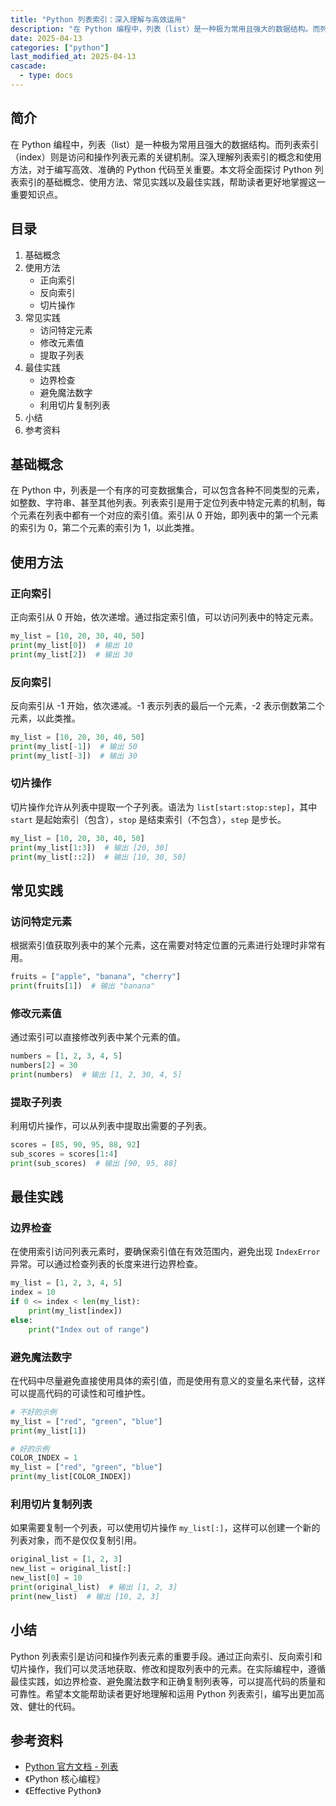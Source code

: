 ```yaml
---
title: "Python 列表索引：深入理解与高效运用"
description: "在 Python 编程中，列表（list）是一种极为常用且强大的数据结构。而列表索引（index）则是访问和操作列表元素的关键机制。深入理解列表索引的概念和使用方法，对于编写高效、准确的 Python 代码至关重要。本文将全面探讨 Python 列表索引的基础概念、使用方法、常见实践以及最佳实践，帮助读者更好地掌握这一重要知识点。"
date: 2025-04-13
categories: ["python"]
last_modified_at: 2025-04-13
cascade:
  - type: docs
---
```



## 简介
在 Python 编程中，列表（list）是一种极为常用且强大的数据结构。而列表索引（index）则是访问和操作列表元素的关键机制。深入理解列表索引的概念和使用方法，对于编写高效、准确的 Python 代码至关重要。本文将全面探讨 Python 列表索引的基础概念、使用方法、常见实践以及最佳实践，帮助读者更好地掌握这一重要知识点。

<!-- more -->
## 目录
1. 基础概念
2. 使用方法
    - 正向索引
    - 反向索引
    - 切片操作
3. 常见实践
    - 访问特定元素
    - 修改元素值
    - 提取子列表
4. 最佳实践
    - 边界检查
    - 避免魔法数字
    - 利用切片复制列表
5. 小结
6. 参考资料

## 基础概念
在 Python 中，列表是一个有序的可变数据集合，可以包含各种不同类型的元素，如整数、字符串、甚至其他列表。列表索引是用于定位列表中特定元素的机制，每个元素在列表中都有一个对应的索引值。索引从 0 开始，即列表中的第一个元素的索引为 0，第二个元素的索引为 1，以此类推。

## 使用方法

### 正向索引
正向索引从 0 开始，依次递增。通过指定索引值，可以访问列表中的特定元素。

```python
my_list = [10, 20, 30, 40, 50]
print(my_list[0])  # 输出 10
print(my_list[2])  # 输出 30
```

### 反向索引
反向索引从 -1 开始，依次递减。-1 表示列表的最后一个元素，-2 表示倒数第二个元素，以此类推。

```python
my_list = [10, 20, 30, 40, 50]
print(my_list[-1])  # 输出 50
print(my_list[-3])  # 输出 30
```

### 切片操作
切片操作允许从列表中提取一个子列表。语法为 `list[start:stop:step]`，其中 `start` 是起始索引（包含），`stop` 是结束索引（不包含），`step` 是步长。

```python
my_list = [10, 20, 30, 40, 50]
print(my_list[1:3])  # 输出 [20, 30]
print(my_list[::2])  # 输出 [10, 30, 50]
```

## 常见实践

### 访问特定元素
根据索引值获取列表中的某个元素，这在需要对特定位置的元素进行处理时非常有用。

```python
fruits = ["apple", "banana", "cherry"]
print(fruits[1])  # 输出 "banana"
```

### 修改元素值
通过索引可以直接修改列表中某个元素的值。

```python
numbers = [1, 2, 3, 4, 5]
numbers[2] = 30
print(numbers)  # 输出 [1, 2, 30, 4, 5]
```

### 提取子列表
利用切片操作，可以从列表中提取出需要的子列表。

```python
scores = [85, 90, 95, 88, 92]
sub_scores = scores[1:4]
print(sub_scores)  # 输出 [90, 95, 88]
```

## 最佳实践

### 边界检查
在使用索引访问列表元素时，要确保索引值在有效范围内，避免出现 `IndexError` 异常。可以通过检查列表的长度来进行边界检查。

```python
my_list = [1, 2, 3, 4, 5]
index = 10
if 0 <= index < len(my_list):
    print(my_list[index])
else:
    print("Index out of range")
```

### 避免魔法数字
在代码中尽量避免直接使用具体的索引值，而是使用有意义的变量名来代替，这样可以提高代码的可读性和可维护性。

```python
# 不好的示例
my_list = ["red", "green", "blue"]
print(my_list[1])

# 好的示例
COLOR_INDEX = 1
my_list = ["red", "green", "blue"]
print(my_list[COLOR_INDEX])
```

### 利用切片复制列表
如果需要复制一个列表，可以使用切片操作 `my_list[:]`，这样可以创建一个新的列表对象，而不是仅仅复制引用。

```python
original_list = [1, 2, 3]
new_list = original_list[:]
new_list[0] = 10
print(original_list)  # 输出 [1, 2, 3]
print(new_list)  # 输出 [10, 2, 3]
```

## 小结
Python 列表索引是访问和操作列表元素的重要手段。通过正向索引、反向索引和切片操作，我们可以灵活地获取、修改和提取列表中的元素。在实际编程中，遵循最佳实践，如边界检查、避免魔法数字和正确复制列表等，可以提高代码的质量和可靠性。希望本文能帮助读者更好地理解和运用 Python 列表索引，编写出更加高效、健壮的代码。

## 参考资料
- [Python 官方文档 - 列表](https://docs.python.org/3/tutorial/datastructures.html#more-on-lists)
- 《Python 核心编程》
- 《Effective Python》